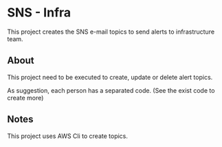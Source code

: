 # SNS - Infra


This project creates the SNS e-mail topics to send alerts to infrastructure team.


## About

This project need to be executed to create, update or delete alert topics.

As suggestion, each person has a separated code. (See the exist code to create more)

## Notes

This project uses AWS Cli to create topics.